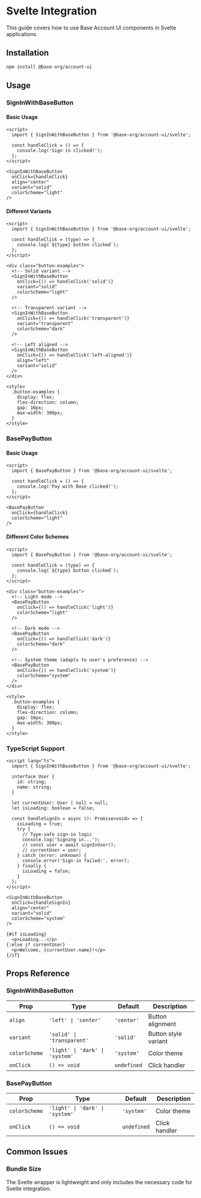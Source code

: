 # Svelte Integration

This guide covers how to use Base Account UI components in Svelte applications.

## Installation

```bash
npm install @base-org/account-ui
```

## Usage

### SignInWithBaseButton

#### Basic Usage

```svelte
<script>
  import { SignInWithBaseButton } from '@base-org/account-ui/svelte';

  const handleClick = () => {
    console.log('Sign in clicked!');
  };
</script>

<SignInWithBaseButton 
  onClick={handleClick}
  align="center"
  variant="solid"
  colorScheme="light"
/>
```

#### Different Variants

```svelte
<script>
  import { SignInWithBaseButton } from '@base-org/account-ui/svelte';

  const handleClick = (type) => {
    console.log(`${type} button clicked`);
  };
</script>

<div class="button-examples">
  <!-- Solid variant -->
  <SignInWithBaseButton 
    onClick={() => handleClick('solid')}
    variant="solid"
    colorScheme="light"
  />
  
  <!-- Transparent variant -->
  <SignInWithBaseButton 
    onClick={() => handleClick('transparent')}
    variant="transparent"
    colorScheme="dark"
  />
  
  <!-- Left aligned -->
  <SignInWithBaseButton 
    onClick={() => handleClick('left-aligned')}
    align="left"
    variant="solid"
  />
</div>

<style>
  .button-examples {
    display: flex;
    flex-direction: column;
    gap: 16px;
    max-width: 300px;
  }
</style>
```

### BasePayButton

#### Basic Usage

```svelte
<script>
  import { BasePayButton } from '@base-org/account-ui/svelte';

  const handleClick = () => {
    console.log('Pay with Base clicked!');
  };
</script>

<BasePayButton 
  onClick={handleClick}
  colorScheme="light"
/>
```

#### Different Color Schemes

```svelte
<script>
  import { BasePayButton } from '@base-org/account-ui/svelte';

  const handleClick = (type) => {
    console.log(`${type} button clicked`);
  };
</script>

<div class="button-examples">
  <!-- Light mode -->
  <BasePayButton 
    onClick={() => handleClick('light')}
    colorScheme="light"
  />
  
  <!-- Dark mode -->
  <BasePayButton 
    onClick={() => handleClick('dark')}
    colorScheme="dark"
  />
  
  <!-- System theme (adapts to user's preference) -->
  <BasePayButton 
    onClick={() => handleClick('system')}
    colorScheme="system"
  />
</div>

<style>
  .button-examples {
    display: flex;
    flex-direction: column;
    gap: 16px;
    max-width: 300px;
  }
</style>
```

### TypeScript Support

```svelte
<script lang="ts">
  import { SignInWithBaseButton } from '@base-org/account-ui/svelte';

  interface User {
    id: string;
    name: string;
  }

  let currentUser: User | null = null;
  let isLoading: boolean = false;

  const handleSignIn = async (): Promise<void> => {
    isLoading = true;
    try {
      // Type-safe sign-in logic
      console.log('Signing in...');
      // const user = await signInUser();
      // currentUser = user;
    } catch (error: unknown) {
      console.error('Sign-in failed:', error);
    } finally {
      isLoading = false;
    }
  };
</script>

<SignInWithBaseButton 
  onClick={handleSignIn}
  align="center"
  variant="solid"
  colorScheme="system"
/>

{#if isLoading}
  <p>Loading...</p>
{:else if currentUser}
  <p>Welcome, {currentUser.name}!</p>
{/if}
```

## Props Reference

### SignInWithBaseButton

| Prop | Type | Default | Description |
|------|------|---------|-------------|
| `align` | `'left' \| 'center'` | `'center'` | Button alignment |
| `variant` | `'solid' \| 'transparent'` | `'solid'` | Button style variant |
| `colorScheme` | `'light' \| 'dark' \| 'system'` | `'system'` | Color theme |
| `onClick` | `() => void` | `undefined` | Click handler |

### BasePayButton

| Prop | Type | Default | Description |
|------|------|---------|-------------|
| `colorScheme` | `'light' \| 'dark' \| 'system'` | `'system'` | Color theme |
| `onClick` | `() => void` | `undefined` | Click handler |

## Common Issues

### Bundle Size

The Svelte wrapper is lightweight and only includes the necessary code for Svelte integration.
